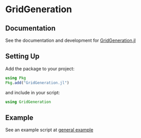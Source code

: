 # GridGeneration

## Documentation

See the documentation and development for [GridGeneration.jl](https://marvyn.com/GridGeneration.jl/dev/)

## Setting Up

Add the package to your project:

```julia
using Pkg
Pkg.add("GridGeneration.jl")
```

and include in your script:

```julia
using GridGeneration
```

## Example

See an example script at [general example](examples/generalExample.jl)